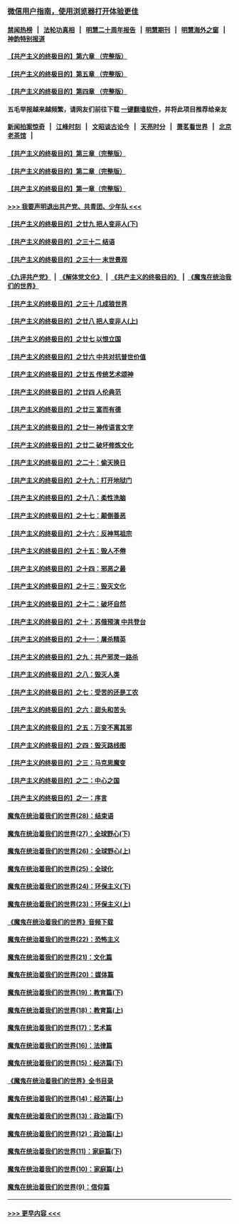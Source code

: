 ### [微信用户指南，使用浏览器打开体验更佳](https://github.com/gfw-breaker/banned-news1/blob/master/indexes/wechat-guide.md?t=0)
#### [禁闻热榜](热点新闻.md?t=0)  &nbsp;&nbsp;|&nbsp;&nbsp; [法轮功真相](https://github.com/gfw-breaker/truth/blob/master/README.md?t=0) &nbsp;&nbsp;|&nbsp;&nbsp; [明慧二十周年报告](https://github.com/gfw-breaker/mh-reports/blob/master/README.md?t=0) &nbsp;&nbsp;|&nbsp;&nbsp;[明慧期刊](https://github.com/gfw-breaker/mh-qikan) &nbsp;&nbsp;|&nbsp;&nbsp; [明慧海外之窗](https://github.com/gfw-breaker/mh-news/blob/master/README.md?t=0) &nbsp;&nbsp;|&nbsp;&nbsp; [神韵特别报道](https://github.com/gfw-breaker/mh-news/blob/master/shenyun.md?t=0)
#### [【共产主义的终极目的】第六章 （完整版）](../pages/nsc422/n11428913.md?t=02161902) 
#### [【共产主义的终极目的】第五章 （完整版）](../pages/nsc422/n11428912.md?t=02161902) 
#### [【共产主义的终极目的】第四章 （完整版）](../pages/nsc422/n11428907.md?t=02161902) 
#### 五毛举报越来越频繁，请网友们前往下载 [一键翻墙软件](https://github.com/gfw-breaker/ssr-accounts)，并将此项目推荐给亲友
#### [新闻拍案惊奇](https://github.com/gfw-breaker/banned-news1/blob/master/pages/link4.md) &nbsp;&nbsp;|&nbsp;&nbsp; [江峰时刻](https://github.com/gfw-breaker/banned-news1/blob/master/pages/link4.md) &nbsp;&nbsp;|&nbsp;&nbsp; [文昭谈古论今](https://github.com/gfw-breaker/banned-news1/blob/master/pages/link4.md) &nbsp;&nbsp;|&nbsp;&nbsp; [天亮时分](https://github.com/gfw-breaker/banned-news1/blob/master/pages/link4.md) &nbsp;&nbsp;|&nbsp;&nbsp; [萧茗看世界](https://github.com/gfw-breaker/banned-news1/blob/master/pages/link4.md) &nbsp;&nbsp;|&nbsp;&nbsp; [北京老茶馆](https://github.com/gfw-breaker/banned-news1/blob/master/pages/link4.md) &nbsp;&nbsp;|&nbsp;&nbsp; 
#### [【共产主义的终极目的】第三章（完整版）](../pages/nsc422/n11428848.md?t=02161902) 
#### [【共产主义的终极目的】第二章（完整版）](../pages/nsc422/n11428831.md?t=02161902) 
#### [【共产主义的终极目的】第一章（完整版）](../pages/nsc422/n11417651.md?t=02161902) 
#### [>>> 我要声明退出共产党、共青团、少年队 <<<](https://github.com/begood0513/goodnews/blob/master/quit/letter.md) 
#### [【共产主义的终极目的】之廿九 把人变非人(下)](../pages/nsc422/n11344140.md?t=02161902) 
#### [【共产主义的终极目的】之三十二 结语](../pages/nsc422/n11360535.md?t=02161902) 
#### [【共产主义的终极目的】之三十一 末世景观](../pages/nsc422/n11351129.md?t=02161902) 
#### [《九评共产党》](https://github.com/begood0513/9ping.md/blob/master/README.md) &nbsp;|&nbsp; [《解体党文化》](../../../../jtdwh.md/blob/master/README.md)  &nbsp;|&nbsp; [《共产主义的终极目的》](../../../../gczydzjmd.md/blob/master/README.md) &nbsp;|&nbsp; [《魔鬼在统治我们的世界》](../../../../mgztzwmdsj.md/blob/master/README.md) 
#### [【共产主义的终极目的】之三十 几成狼世界](../pages/nsc422/n11348280.md?t=02161902) 
#### [【共产主义的终极目的】之廿八 把人变非人(上)](../pages/nsc422/n11340492.md?t=02161902) 
#### [【共产主义的终极目的】之廿七 以恨立国](../pages/nsc422/n11336944.md?t=02161902) 
#### [【共产主义的终极目的】之廿六 中共对抗普世价值](../pages/nsc422/n11324785.md?t=02161902) 
#### [【共产主义的终极目的】之廿五 传统艺术颂神](../pages/nsc422/n11296396.md?t=02161902) 
#### [【共产主义的终极目的】之廿四 人伦典范](../pages/nsc422/n11296397.md?t=02161902) 
#### [【共产主义的终极目的】之廿三 富而有德](../pages/nsc422/n11283598.md?t=02161902) 
#### [【共产主义的终极目的】之廿一 神传语言文字](../pages/nsc422/n11263265.md?t=02161902) 
#### [【共产主义的终极目的】之廿二 破坏修炼文化](../pages/nsc422/n11245728.md?t=02161902) 
#### [【共产主义的终极目的】之二十：偷天换日](../pages/nsc422/n11238846.md?t=02161902) 
#### [【共产主义的终极目的】之十九：打开地狱门](../pages/nsc422/n11206376.md?t=02161902) 
#### [【共产主义的终极目的】之十八：柔性洗脑](../pages/nsc422/n11199994.md?t=02161902) 
#### [【共产主义的终极目的】之十七：颠倒善恶](../pages/nsc422/n11179782.md?t=02161902) 
#### [【共产主义的终极目的】之十六：反神骂祖宗](../pages/nsc422/n11166798.md?t=02161902) 
#### [【共产主义的终极目的】之十五：毁人不倦](../pages/nsc422/n11166792.md?t=02161902) 
#### [【共产主义的终极目的】之十四：邪恶之最](../pages/nsc422/n11150249.md?t=02161902) 
#### [【共产主义的终极目的】之十三：毁灭文化](../pages/nsc422/n11135227.md?t=02161902) 
#### [【共产主义的终极目的】之十二：破坏自然](../pages/nsc422/n11135214.md?t=02161902) 
#### [【共产主义的终极目的】之十：苏俄预演 中共登台](../pages/nsc422/n11118424.md?t=02161902) 
#### [【共产主义的终极目的】之十一：屠杀精英](../pages/nsc422/n11118442.md?t=02161902) 
#### [【共产主义的终极目的】之九：共产邪灵一路杀](../pages/nsc422/n11114139.md?t=02161902) 
#### [【共产主义的终极目的】之八：毁灭人类](../pages/nsc422/n11108503.md?t=02161902) 
#### [【共产主义的终极目的】之七：受苦的还是工农](../pages/nsc422/n11101809.md?t=02161902) 
#### [【共产主义的终极目的】之六：甜头和苦头](../pages/nsc422/n11096971.md?t=02161902) 
#### [【共产主义的终极目的】之五：万变不离其邪](../pages/nsc422/n11091285.md?t=02161902) 
#### [【共产主义的终极目的】之四：毁灭路线图](../pages/nsc422/n11086284.md?t=02161902) 
#### [【共产主义的终极目的】之三：马克思魔变](../pages/nsc422/n11061941.md?t=02161902) 
#### [【共产主义的终极目的】之二：中心之国](../pages/nsc422/n11047728.md?t=02161902) 
#### [【共产主义的终极目的】之一：序言](../pages/nsc422/n11086077.md?t=02161902) 
#### [魔鬼在统治着我们的世界(28)：结束语](../pages/nsc422/n10936246.md?t=02161902) 
#### [魔鬼在统治着我们的世界(27)：全球野心(下)](../pages/nsc422/n10928319.md?t=02161902) 
#### [魔鬼在统治着我们的世界(26)：全球野心(上)](../pages/nsc422/n10900318.md?t=02161902) 
#### [魔鬼在统治着我们的世界(25)：全球化](../pages/nsc422/n10788205.md?t=02161902) 
#### [魔鬼在统治着我们的世界(24)：环保主义(下)](../pages/nsc422/n10695307.md?t=02161902) 
#### [魔鬼在统治着我们的世界(23)：环保主义(上)](../pages/nsc422/n10688613.md?t=02161902) 
#### [《魔鬼在统治着我们的世界》音频下载](../pages/nsc422/n10635553.md?t=02161902) 
#### [魔鬼在统治着我们的世界(22)：恐怖主义](../pages/nsc422/n10614727.md?t=02161902) 
#### [魔鬼在统治着我们的世界(21)：文化篇](../pages/nsc422/n10597706.md?t=02161902) 
#### [魔鬼在统治着我们的世界(20)：媒体篇](../pages/nsc422/n10586579.md?t=02161902) 
#### [魔鬼在统治着我们的世界(19)：教育篇(下)](../pages/nsc422/n10564808.md?t=02161902) 
#### [魔鬼在统治着我们的世界(18)：教育篇(上)](../pages/nsc422/n10526970.md?t=02161902) 
#### [魔鬼在统治着我们的世界(17)：艺术篇](../pages/nsc422/n10499093.md?t=02161902) 
#### [魔鬼在统治着我们的世界(16)：法律篇](../pages/nsc422/n10485969.md?t=02161902) 
#### [魔鬼在统治着我们的世界(15)：经济篇(下)](../pages/nsc422/n10469975.md?t=02161902) 
#### [《魔鬼在统治着我们的世界》全书目录](../pages/nsc422/n10464261.md?t=02161902) 
#### [魔鬼在统治着我们的世界(14)：经济篇(上)](../pages/nsc422/n10457370.md?t=02161902) 
#### [魔鬼在统治着我们的世界(13)：政治篇(下)](../pages/nsc422/n10448270.md?t=02161902) 
#### [魔鬼在统治着我们的世界(12)：政治篇(上)](../pages/nsc422/n10444576.md?t=02161902) 
#### [魔鬼在统治着我们的世界(11)：家庭篇(下)](../pages/nsc422/n10440961.md?t=02161902) 
#### [魔鬼在统治着我们的世界(10)：家庭篇(上)](../pages/nsc422/n10435448.md?t=02161902) 
#### [魔鬼在统治着我们的世界(9)：信仰篇](../pages/nsc422/n10432159.md?t=02161902) 

----
#### [ >>> 更早内容 <<< ](../indexes/nsc422-earlier.md)
